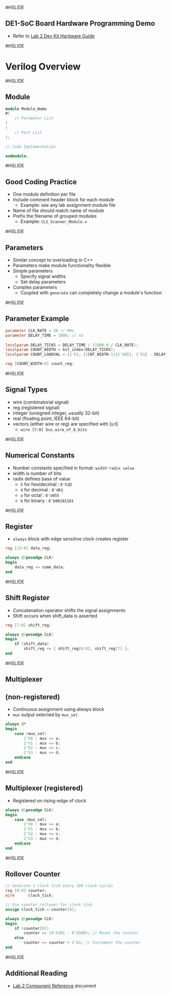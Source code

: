 #HSLIDE

## DE1-SoC Board Hardware Programming Demo

* Refer to [Lab 2 Dev Kit Hardware Guide](https://github.com/CWRU-EECS301/Lab2-Assignment/blob/master/Lab2-Guide/Lab2-DevKitHardwareGuide.md)

#HSLIDE

# Verilog Overview


#HSLIDE

## Module

```Verilog
module Module_Name
#(
	// Parameter List
)
(
	// Port List
);

// Code Implementation

endmodule;
```

#HSLIDE

## Good Coding Practice

* One module definition per file
* Include comment header block for each module
	* Example: see any lab assignment module file
* Name of file should match name of module
* Prefix the filename of grouped modules
	* Example: `CLS_Scanner_Module.v`
	
#HSLIDE

## Parameters

* Similar concept to overloading in C++
* Parameters make module functionality flexible
* Simple parameters
	* Specify signal widths
	* Set delay parameters
* Complex parameters
	* Coupled with `generate` can completely change a module's function


#HSLIDE

## Parameter Example

```Verilog
parameter CLK_RATE = 50 // MHz
parameter DELAY_TIME = 1000; // nS
	
localparam DELAY_TICKS = DELAY_TIME / (1000.0 / CLK_RATE);
localparam COUNT_WIDTH = bit_index(DELAY_TICKS);
localparam COUNT_LOADVAL = {1'b1, {(CNT_WIDTH-1){1'b0}}, 1'b1} - DELAY_TICKS;

reg [COUNT_WIDTH:0] count_reg;
```


#HSLIDE

## Signal Types

* wire     (combinatorial signal)
* reg      (registered signal)
* integer  (unsigned integer, _usually_ 32-bit)
* real     (floating point, IEEE 64-bit)
* vectors (either wire or reg) are specified with [u:l]
	* `wire [7:0] bus_wire_of_8_bits`

#HSLIDE

## Numerical Constants

* Number constants specified in format: ```width'radix value```
* width is number of bits
* radix defines base of value
	* `h` for hexidecimal : `8'h3D`
	* `d` for decimal : `8'd61`
	* `o` for octal : `8'o055`
	* `b` for binary : `8'b00101101`


#HSLIDE

## Register

* `always` block with edge sensitive clock creates register

```Verilog
reg [15:0] data_reg;

always @(posedge CLK)
begin
	data_reg <= some_data;
end
```

#HSLIDE

## Shift Register

* Concatenation operator shifts the signal assignments
* Shift occurs when shift_data is asserted

```Verilog
reg [7:0] shift_reg;

always @(posedge CLK)
begin
	if (shift_data)
		shift_reg <= { shift_reg[6:0], shift_reg[7] };
end
```

#HSLIDE

## Multiplexer
## (non-registered)

* Continuous assignment using always block
* `mux` output selected by `mux_sel`

```Verilog
always @*
begin
	case (mux_sel)
		2'h0 : mux <= a;
		2'h1 : mux <= b;
		2'h2 : mux <= c;
		2'h3 : mux <= d;
	endcase
end
```

#HSLIDE

## Multiplexer (registered)

* Registered on rising-edge of clock

```Verilog
always @(posedge CLK)
begin
	case (mux_sel)
		2'h0 : mux <= a;
		2'h1 : mux <= b;
		2'h2 : mux <= c;
		2'h3 : mux <= d;
	endcase
end
```


#HSLIDE

## Rollover Counter

```Verilog
// Generate a clock tick every 100 clock cycles
reg [8:0] counter;
wire      clock_tick;

// Use counter rollover for clock tick
assign clock_tick = counter[8];

always @(posedge CLK)
begin
	if (counter[8])
		counter <= (9'h101 - 9'd100); // Reset the counter
	else
		counter <= counter + 1'b1; // Increment the counter
end
```

#HSLIDE

## Additional Reading

* [Lab 2 Component Reference](https://github.com/CWRU-EECS301/Lab2-Assignment/blob/master/Lab2-Project/Lab2-ComponentReference.md) document
